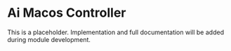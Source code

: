 # Ai Macos Controller

This is a placeholder. Implementation and full documentation will be added during module development.

